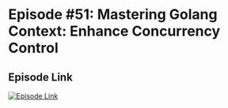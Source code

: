 # Episode #51: Mastering Golang Context: Enhance Concurrency Control

## Episode Link
 [![Episode Link](https://d502jbuhuh9wk.cloudfront.net/courses/66c1bc6c32613c67cffd78da/66c1bc6c32613c67cffd78da_scaled_cover.jpg?v=3)](https://www.codeheim.io/courses/Episode-51-Golang-Context-66c1bc6c32613c67cffd78da)
